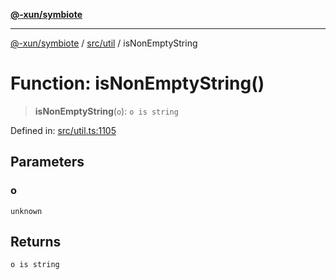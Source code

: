 [**@-xun/symbiote**](../../../README.md)

***

[@-xun/symbiote](../../../README.md) / [src/util](../README.md) / isNonEmptyString

# Function: isNonEmptyString()

> **isNonEmptyString**(`o`): `o is string`

Defined in: [src/util.ts:1105](https://github.com/Xunnamius/symbiote/blob/ecdd713c4d242b92209fafa38beadafe2769795c/src/util.ts#L1105)

## Parameters

### o

`unknown`

## Returns

`o is string`
